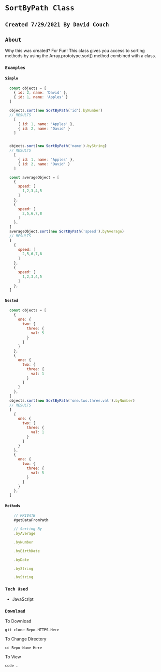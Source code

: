 # `SortByPath Class`

## `Created 7/29/2021 By David Couch`

## `About`

Why this was created? For Fun! This class gives you access to sorting methods by using the Array.prototype.sort() method combined with a class.

### `Examples`

#### `Simple`
```js
  const objects = [
    { id: 2, name: 'David' },
    { id: 1, name: 'Apples' }
  ]

  objects.sort(new SortByPath('id').byNumber)
  // RESULTS
    [
      { id: 1, name: 'Apples' },
      { id: 2, name: 'David' }
    ]


  objects.sort(new SortByPath('name').byString)
  // RESULTS
    [
      { id: 1, name: 'Apples' },
      { id: 2, name: 'David' }
    ]

  const averageObject = [
    {
      speed: [
        1,2,3,4,5
      ]
    },
    {
      speed: [
        2,5,6,7,8
      ]
    },
  ]
  averageObject.sort(new SortByPath('speed').byAverage)
  // RESULTS
  [
    {
      speed: [
        2,5,6,7,8
      ]
    },
    {
      speed: [
        1,2,3,4,5
      ]
    },
  ]

```

#### `Nested`

```js
  const objects = [
    {
      one: {
        two: {
          three: {
            val: 5
          }
        }
      }
    },
    {
      one: {
        two: {
          three: {
            val: 1
          }
        }
      }
    },
  ]
  objects.sort(new SortByPath('one.two.three.val').byNumber)
  // RESULTS
  [
    {
      one: {
        two: {
          three: {
            val: 1
          }
        }
      }
    },
    {
      one: {
        two: {
          three: {
            val: 5
          }
        }
      }
    },
  ]
```

#### `Methods`
```js
    // PRIVATE
    #getDataFromPath

    // Sorting By
    .byAverage

    .byNumber

    .byBirthDate

    .byDate

    .byString

    .byString
```

### `Tech Used`

- JavaScript

### `Download`
To Download
```
git clone Repo-HTTPS-Here
```
To Change Directory
```
cd Repo-Name-Here
```
To View
```
code .
```
